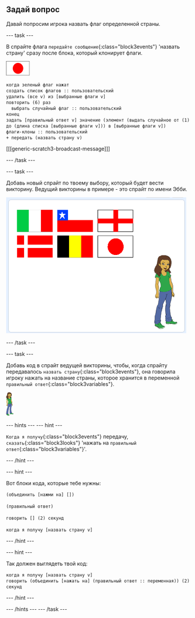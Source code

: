 ## Задай вопрос

Давай попросим игрока назвать флаг определенной страны.

--- task ---

В спрайте флага `передайте сообщение`{:class="block3events"} 'назвать страну' сразу после блока, который клонирует флаги.

![Спрайт флага](images/flag-sprite.png)

```blocks3
когда зеленый флаг нажат
создать список флагов :: пользовательский
удалить (все v) из [выбранные флаги v]
повторить (6) раз 
  выбрать случайный флаг :: пользовательский
конец
задать [правильный ответ v] значение (элемент (выдать случайное от (1) до (длина списка [выбранные флаги v])) в [выбранные флаги v])
флаги-клоны :: пользовательский
+ передать (назвать страну v)

```

[[[generic-scratch3-broadcast-message]]]

--- /task ---

--- task ---

Добавь новый спрайт по твоему выбору, который будет вести викторину. Ведущий викторины в примере - это спрайт по имени Эбби.

![Спрайт Эбби](images/bear-sprite.png)

--- /task ---

--- task ---

Добавь код в спрайт ведущей викторины, чтобы, когда спрайту передавалось `назвать страну`{:class="block3events"}, она говорила игроку нажать на название страны, которое хранится в переменной `правильный ответ`{:class="block3variables"}.

![Спрайт персонажа](images/char-sprite.png)

--- hints ---
 --- hint ---

`Когда я получу`{:class="block3events"} передачу, `сказать`{:class="block3looks"} 'нажать на `правильный ответ`{:class="block3variables"}'.

--- /hint ---

--- hint ---

Вот блоки кода, которые тебе нужны:

```blocks3
(объединить [нажми на] [])

(правильный ответ)

говорить [] (2) секунд

когда я получу [назвать страну v]
```

--- /hint ---

--- hint ---

Так должен выглядеть твой код:

```blocks3
когда я получу [назвать страну v]
говорить (объединить [нажать на] (правильный ответ :: переменная)) (2) секунд
```

--- /hint ---

--- /hints --- --- /task ---